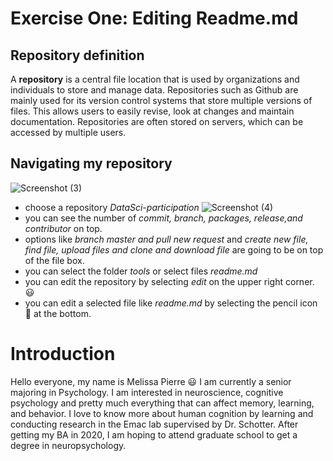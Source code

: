 
# Exercise One: Editing Readme.md

## Repository definition 
A **repository** is a central file location that is used by organizations and individuals to store and manage data. Repositories such as Github are mainly used for its version control systems that store multiple versions of files. This allows users to easily revise, look at changes and maintain documentation. Repositories are often stored on servers, which can be accessed by multiple users. 
 
## Navigating my repository

![Screenshot (3)](https://user-images.githubusercontent.com/59966488/73206004-14a71d80-4110-11ea-8ee7-5e9bfcc94850.png)
- choose a repository *DataSci-participation* 
![Screenshot (4)](https://user-images.githubusercontent.com/59966488/73207540-de1ed200-4112-11ea-9a05-39f24c16bb39.png)
-  you can see the number of *commit, branch, packages, release,and contributor* on top. 
- options like *branch master and pull new request* and *create new file, find file, upload files and clone and download file* are going to be on top of the file box. 
- you can select the folder *tools* or select files *readme.md*
- you can edit the repository by selecting *edit* on the upper right corner. :smiley:
- you can edit a selected file like *readme.md* by selecting the pencil icon :pencil: at the bottom. 

# Introduction

Hello everyone, my name is Melissa Pierre :smiley: I am currently a senior majoring in Psychology. I am interested in neuroscience, cognitive psychology and pretty much everything that can affect memory, learning, and behavior. I love to know more about human cognition by learning and conducting research in the Emac lab supervised by Dr. Schotter. After getting my BA in 2020, I am hoping to attend graduate school to get a degree in neuropsychology.
